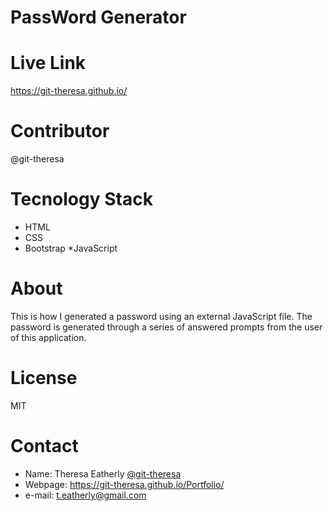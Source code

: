 # PassWord Generator
# Live Link 
https://git-theresa.github.io/
# Contributor
@git-theresa
# Tecnology Stack
* HTML
* CSS
* Bootstrap
*JavaScript
# About
This is how I generated a password using an external JavaScript file. The password is generated through a series of answered prompts from the user of this application. 
# License
MIT
# Contact
* Name: Theresa Eatherly [@git-theresa](@git-theresa)
* Webpage: https://git-theresa.github.io/Portfolio/
* e-mail: [t.eatherly@gmail.com](t.eatherly@gmail.com)
